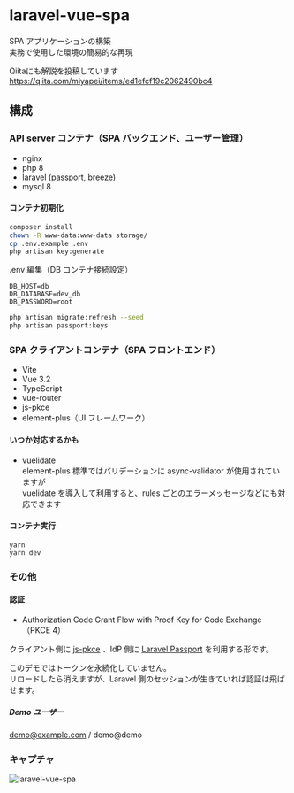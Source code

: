 # laravel-vue-spa

SPA アプリケーションの構築  
実務で使用した環境の簡易的な再現

Qiitaにも解説を投稿しています  
https://qiita.com/miyapei/items/ed1efcf19c2062490bc4

## 構成

### API server コンテナ（SPA バックエンド、ユーザー管理）

- nginx
- php 8
- laravel (passport, breeze)
- mysql 8

#### コンテナ初期化

```bash
composer install
chown -R www-data:www-data storage/
cp .env.example .env
php artisan key:generate
```

.env 編集（DB コンテナ接続設定）

```
DB_HOST=db
DB_DATABASE=dev_db
DB_PASSWORD=root
```

```bash
php artisan migrate:refresh --seed
php artisan passport:keys
```

### SPA クライアントコンテナ（SPA フロントエンド）

- Vite
- Vue 3.2
- TypeScript
- vue-router
- js-pkce
- element-plus（UI フレームワーク）

#### いつか対応するかも

- vuelidate  
  element-plus 標準ではバリデーションに async-validator が使用されていますが  
  vuelidate を導入して利用すると、rules ごとのエラーメッセージなどにも対応できます

#### コンテナ実行

```
yarn
yarn dev
```

### その他

#### 認証

- Authorization Code Grant Flow with Proof Key for Code Exchange（PKCE 4）

クライアント側に [js-pkce](https://www.npmjs.com/package/js-pkce) 、IdP 側に [Laravel Passport](https://readouble.com/laravel/8.x/ja/passport.html) を利用する形です。

このデモではトークンを永続化していません。  
リロードしたら消えますが、Laravel 側のセッションが生きていれば認証は飛ばせます。

##### Demo ユーザー

demo@example.com / demo@demo

### キャプチャ

![laravel-vue-spa](https://user-images.githubusercontent.com/71608387/151015973-efa55ac8-72d8-481c-ad88-2e1aa5e9f32f.gif)
